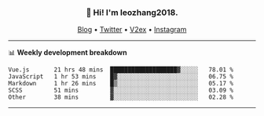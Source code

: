 <h3 align="center">👋 Hi! I'm leozhang2018.</h3>
<p align="center">
  <a href="https://code.leozhang2018.me">Blog</a> •
  <a href="https://twitter.com/leozhang2018">Twitter</a> •
  <a href="https://www.v2ex.com/member/leozhang">V2ex</a> •
  <a href="https://www.instagram.com/leozhanghere">Instagram</a>
</p>

-------

📊 **Weekly development breakdown**
<!--START_SECTION:waka-->
```text
Vue.js       21 hrs 48 mins  ███████████████████▓░░░░░   78.01 % 
JavaScript   1 hr 53 mins    █▓░░░░░░░░░░░░░░░░░░░░░░░   06.75 % 
Markdown     1 hr 26 mins    █▒░░░░░░░░░░░░░░░░░░░░░░░   05.17 % 
SCSS         51 mins         ▓░░░░░░░░░░░░░░░░░░░░░░░░   03.09 % 
Other        38 mins         ▓░░░░░░░░░░░░░░░░░░░░░░░░   02.28 % 
```
<!--END_SECTION:waka-->
-------
